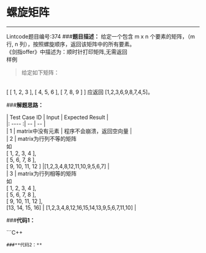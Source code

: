 # 螺旋矩阵
---
Lintcode题目编号:374
###**题目描述：**
给定一个包含 m x n 个要素的矩阵，（m 行, n 列），按照螺旋顺序，返回该矩阵中的所有要素。  
《剑指offer》中描述为：顺时针打印矩阵,无需返回  
样例  
>给定如下矩阵：
<br>
[
 [ 1, 2, 3 ],  
 [ 4, 5, 6 ],  
 [ 7, 8, 9 ]
]  
应返回 [1,2,3,6,9,8,7,4,5]。

###**解题思路：**

| Test Case ID | Input | Expected Result |  
|: ---- :| -- | -- |  
| 1 | matrix中没有元素 | 程序不会崩溃，返回空向量 |  
| 2 | matrix为行列不等的矩阵<br>如<br>[ 1, 2, 3, 4 ], <br>[ 5, 6, 7, 8 ], <br>[ 9, 10, 11, 12 ] |[1,2,3,4,8,12,11,10,9,5,6,7] |  
| 3 | matrix为行列相等的矩阵<br>如<br>[ 1, 2, 3, 4 ], <br>[ 5, 6, 7, 8 ], <br>[ 9, 10, 11, 12 ],<br>[13, 14, 15, 16]  | [1,2,3,4,8,12,16,15,14,13,9,5,6,7,11,10] |

###**代码1：**
<td bgcolor=#FFEBCD>
```C++

```
###**代码2：**
